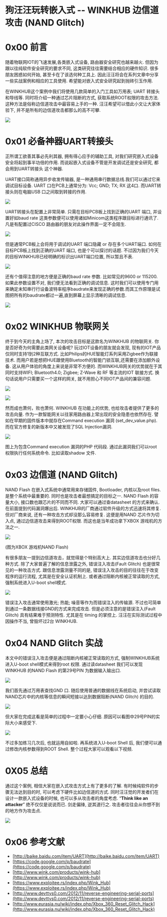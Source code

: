 # 狗汪汪玩转嵌入式 -- WINKHUB 边信道攻击 (NAND Glitch)

0x00 前言
=====

随着物联网IOT的飞速发展,各类嵌入式设备, 路由器安全研究也越来越火. 但因为跟以往纯软件安全研究的要求不同, 这类研究往往需要结合相应的硬件知识. 很多朋友困惑如何开始, 甚至卡在了该选何种工具上. 因此汪汪将会在系列文章中分享一些实战案例和相应的工具使用. 希望能对嵌入式安全研究起到抛砖引玉作用.

在WINKHUB这个案例中我们将使用几款简单的入门工具如万用表; UART 转接头和导线等. 同时将介绍一种通过芯片阻断的方式, 获取系统ROOT权限的攻击方法. 这种方法是俗称边信道攻击中最容易上手的一种. 汪汪希望可以借此小文让大家体验下, 并不是所有的边信道攻击都那么的高不可攀.

![](http://drops.javaweb.org/uploads/images/575670f5871f9043c1d71016bacfe39e424a0fd1.jpg)

0x01 必备神器UART转接头
=====

正所谓工欲善其事必先利其器, 拥有得心应手的辅助工具, 对我们研究嵌入式设备安全将起到事半功倍的作用. 而说起嵌入式设备不管是开发调试还是安全研究, 都会用到UART转接头 这个神器.

UART接口简称通用异步收发传输器, 是一种通用串行数据总线.我们可以通过它来调试目标设备. UART 口在PCB上通常分为: Vcc; GND; TX; RX 这4口. 而UART转接头则在电脑USB 口之间取到转接的作用.

![](http://drops.javaweb.org/uploads/images/a2838469af877381b6e1194c02d7e70546cf2263.jpg)

UART转接头在配置上非常简单. 只需在目标PCB板上找到正确的UART 端口, 并设置好如baud rate 这类参数便可以使用诸如Minicom这类程序跟目标进行通讯了. 凡是有配置过CISCO 路由器的朋友对此操作界面一定不会陌生.

![](http://drops.javaweb.org/uploads/images/e5d129c8583616a2ae28f9105740196814dc4ba2.jpg)

但是通常PCB板上会将用于调试的UART 端口隐藏 or 存在多个UART端口. 如何在目标PCB板上找到正确的UART 端口, 也是个可以探讨的话题. 不过因为我们今天的目标WINKHUB已经明确的标识出UART端口位置, 所以暂且不表.

![](http://drops.javaweb.org/uploads/images/c5345ccc4e0f31c3dda5d48d3fb9c483b4caa439.jpg)

还有个值得注意的地方便是正确的baud rate 参数. 比如常见的9600 or 115200. 如果此参数设置不对, 我们便无法看到正确的调试信息. 这时我们可以使用专门用来确定未知串行行设备波特率程序baudrate来发现正确的参数.而其工作原理是试图把所有的baudrate都过一遍,直到屏幕上显示清晰的调试信息.

![](http://drops.javaweb.org/uploads/images/c82f592bc1995156c05901a7c6a8055200b5882b.jpg)

0x02 WINKHUB 物联网关
=====

终于到今天的主角上场了, 本次的攻击目标是这款名为WINKHUB 的物联网关. 你是否好奇为何需要此类网关设备呢? 玩过IOT设备的朋友就会发现, 现有的IOT产品仅同时支持1到2种互联方式. 比如Philips的HUE智能灯系列采用Zigbee作为联接技术. 而用户若是想把HUE跟使用Bluetooth的智能门锁互联,还需要在添加额外设备. 这从用户体验的角度上来说是非常不方便的. 而WINKHUB网关的优势就在于其同时支持WIFI; Bluetooth4.0; Zigbee; Z-Wave 和 RF 等主流的IOT 联接方式. 换句话说用户只需要买一个这样的网关, 就不用担心不同IOT产品间的兼容问题.

![](http://drops.javaweb.org/uploads/images/b110f58c873c17bacff42dbf0d60f37bb33d76c6.jpg)

![](http://drops.javaweb.org/uploads/images/6f8af5f85f30318007ed69f12d6417be3342417c.jpg)

然而成也萧何，败也萧何. WINKHUB 在功能上的优势, 也给攻击者提供了更多的攻击向量. 作为一款智能网关以往家用路由器上常出现的安全隐患也依然存在. 譬如在早期的固件版本中就存在Command execution 漏洞 (set_dev_value.php). 而在官方修复的新版本中又被发现了SQL Injection漏洞.

![](http://drops.javaweb.org/uploads/images/9526a74e7dc2ab8cf6440039e7ada901c798cc76.jpg)

图上为包含Command execution 漏洞的PHP 代码段. 通过此漏洞我们可以root 权限执行任何系统命令. 比如读取shadow 文件.

0x03 边信道 (NAND Glitch)
=====

NAND Flash 在嵌入式系统中通常用来存储固件, Bootloader, 内核以及root files. 是整个系统中最重要的. 同时也是攻击者最想搞定的目标之一. NAND Flash 的容量大小, 接口数也跟芯片的不同而不同. 大家可以通过查datasheet 的方式来确认. 在前面提到代码漏洞爆出后. WINKHUB的厂商通过软件升级的方式迅速将其修复. 但对厂商来说, 还有一种攻击方式却没那么容易修复. 这便是用NAND 芯片作为切入点, 通过边信道攻击来得到ROOT权限. 而这也是当年成功拿下XBOX 游戏机的方法之一.

![](http://drops.javaweb.org/uploads/images/9b4c0ddc735285ca59dfadf24cc82101985eccab.jpg)

(图为XBOX 游戏机NAND Flash)

有很多朋友一提到边信道攻击，就觉得是个特别高大上. 其实边信道攻击也分好几种方式. 除了大家普遍了解的信息泄露之外, 错误注入攻击(Fault Glitch) 也是很常见的一种攻击方式. 跟信息泄露测量不同的是, 错误注入攻击的目的往往在于改变程序的运行流程, 尤其是在安全认证机制上. 或者通过阻断内核被正常读取的方式, 强制系统进入U-boot shell模式.

![](http://drops.javaweb.org/uploads/images/6504ea4e9cf45fc8aad0b85209e30a8fddc41d48.jpg)

错误注入攻击通常使用激光; 热能; 噪音等作为而错误注入的传输源. 不过也可简单到通过一条数据线接GND的方式来完成攻击. 但是必须注意的是错误注入(Fault Glitch) 具有结果难于预测特性. 尤其是在 timing 的掌控上. 汪汪在实际测试过程中因操作不当, 曾毁坏过2台 WINKHUB.

0x04 NAND Glitch 实战
=====

本文中的错误注入攻击便是通过阻断内核被正常读取的方式, 强制WINKHUB系统进入U-boot shell模式来得到root 权限. 通过读datasheet 我们可以发现 WINKHUB 的NAND Flash 的第29号PIN 为数据输入输出口.

![](http://drops.javaweb.org/uploads/images/6c042cd37999b78f60f975572e837c83781df5a0.jpg)

我们首先通过万用表查找GND 口. 随后使用普通的数据线在系统启动, 并尝试读取NAND芯片中的内核等信息的瞬间短接以达到数据阻断(NAND Glitch) 的目的.

![](http://drops.javaweb.org/uploads/images/d46ac131be0a1338c016c9f9d61ad6843931cfc8.jpg)

但大家在完成这看是简单的过程中一定要小心仔细. 原因可以看图中29号PIN的实际大小来感受下.

![](http://drops.javaweb.org/uploads/images/ac7618aada4521ac1ee88b8794a727c26a962edb.jpg)

不过多加练习几次后, 也就运用自如啦. 再系统进入U-boot Shell 后, 我们便可以通过修改内核参数得到ROOT Shell. 整个过程大家可以观看以下视频.

0X05 总结
=====

通过这个案例, 相信大家在嵌入式攻击方式上有了更多的了解. 有时候纯软件的步骤无法达到目的时, 可以考虑下硬件比如边信道的方式. 同时汪汪觉的开发者们在设计一款嵌入式设备的时候, 也可以多从攻击者的角度考虑. “**Think like an attacker**” 绝不仅仅是说说而已. 剑走偏锋, 逆其道行之. 攻击者往往会从你想不到的地方作为攻击点.

![](http://drops.javaweb.org/uploads/images/7ab5658a64206ae500ecabb285bca9ccb6dc66b8.jpg)

0x06 参考文献
=====

*   [http://baike.baidu.com/item/UART](http://baike.baidu.com/item/UART)
*   [https://code.google.com/p/baudrate](https://code.google.com/p/baudrate)
*   [http://www.wink.com/products/wink-hub](http://www.wink.com/products/wink-hub)
*   [https://www.exploitee.rs/index.php/Wink_Hub](https://www.exploitee.rs/index.php/Wink_Hub)
*   [http://www.devttys0.com/2012/11/reverse-engineering-serial-ports](http://www.devttys0.com/2012/11/reverse-engineering-serial-ports)
*   [http://www.eurasia.nu/wiki/index.php/Xbox_360_Reset_Glitch_Hack](http://www.eurasia.nu/wiki/index.php/Xbox_360_Reset_Glitch_Hack)